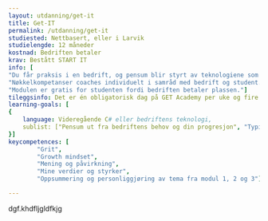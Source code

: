 ```yaml
---
layout: utdanning/get-it
title: Get-IT
permalink: /utdanning/get-it
studiested: Nettbasert, eller i Larvik
studielengde: 12 måneder
kostnad: Bedriften betaler
krav: Bestått START IT
info: [
"Du får praksis i en bedrift, og pensum blir styrt av teknologiene som brukes der. Du får tett individuell oppfølging av GET Academy både i nøkkelkompetanser og IT-utvikling.",
"Nøkkelkompetanser coaches individuelt i samråd med bedrift og student.",
"Modulen er gratis for studenten fordi bedriften betaler plassen."]
tileggsinfo: Det er én obligatorisk dag på GET Academy per uke og fire dager i bedrift. I løpet av skoleåret er det også tre individuelle uker hvor du er på skolen alle dager og gjør opplegg fra skolen.
learning-goals: [
{
    language: Videregående C# eller bedriftens teknologi,
    sublist: ["Pensum ut fra bedriftens behov og din progresjon", "Typisk de samme emnene som i det utvidede pensumet i modul 3 - men med bedriftens teknologivalg"]
}]
keycompetences: [
        "Grit",
        "Growth mindset",
        "Mening og påvirkning",
        "Mine verdier og styrker",
        "Oppsummering og personliggjøring av tema fra modul 1, 2 og 3"]

---
```

dgf.khdfljgldfkjg